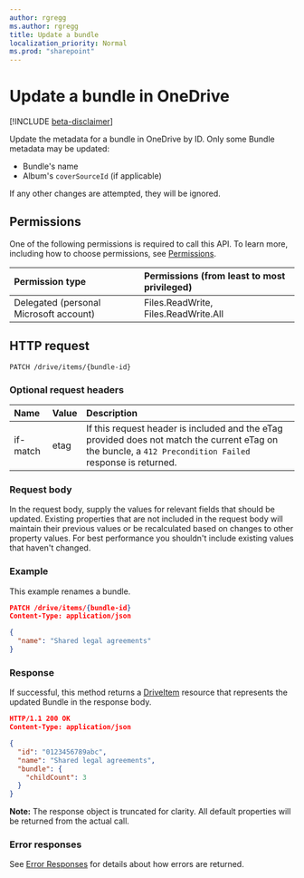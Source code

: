 ```yaml
---
author: rgregg
ms.author: rgregg
title: Update a bundle
localization_priority: Normal
ms.prod: "sharepoint"
---
```


# Update a bundle in OneDrive

[!INCLUDE [beta-disclaimer](../../includes/beta-disclaimer.md)]

Update the metadata for a bundle in OneDrive by ID.
Only some Bundle metadata may be updated:

* Bundle's name
* Album's `coverSourceId` (if applicable)

If any other changes are attempted, they will be ignored.

## Permissions

One of the following permissions is required to call this API. To learn more, including how to choose permissions, see [Permissions](/graph/permissions-reference).

|Permission type      | Permissions (from least to most privileged)              |
|:--------------------|:---------------------------------------------------------|
|Delegated (personal Microsoft account) | Files.ReadWrite, Files.ReadWrite.All   |

## HTTP request

<!-- { "blockType": "ignored" } -->

```http
PATCH /drive/items/{bundle-id}
```

### Optional request headers

| Name     | Value | Description
|:---------|:------|:--------------------------------------------------------
| if-match | etag  | If this request header is included and the eTag provided does not match the current eTag on the buncle, a `412 Precondition Failed` response is returned.

### Request body

In the request body, supply the values for relevant fields that should be
updated. Existing properties that are not included in the request body
will maintain their previous values or be recalculated based on changes to other
property values. For best performance you shouldn't include existing values
that haven't changed.

### Example

This example renames a bundle.

<!-- { "blockType": "request", "name": "rename-bundle" } -->

```json
PATCH /drive/items/{bundle-id}
Content-Type: application/json

{
  "name": "Shared legal agreements"
}
```

### Response

If successful, this method returns a [DriveItem][] resource that represents the updated Bundle in the response body.

<!-- { "blockType": "response", "@odata.type": "microsoft.graph.driveItem", "truncated": true } -->

```json
HTTP/1.1 200 OK
Content-Type: application/json

{
  "id": "0123456789abc",
  "name": "Shared legal agreements",
  "bundle": {
    "childCount": 3
  }
}
```

**Note:** The response object is truncated for clarity.
All default properties will be returned from the actual call.

### Error responses

See [Error Responses][error-response] for details about how errors are returned.

[error-response]: /graph/errors
[driveItem]: ../resources/driveItem.md

<!-- {
  "type": "#page.annotation",
  "description": "Update or replace the contents or properties of a bundle.",
  "keywords": "update,replace,contents,bundle",
  "section": "documentation",
	"tocPath": "Bundles/Update"
} -->
